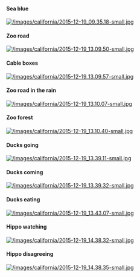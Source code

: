 
#### Sea blue
[![/images/california/2015-12-19_09.35.18-small.jpg](/images/california/2015-12-19_09.35.18-small.jpg)](/images/california/2015-12-19_09.35.18.jpg)
#### Zoo road
[![/images/california/2015-12-19_13.09.50-small.jpg](/images/california/2015-12-19_13.09.50-small.jpg)](/images/california/2015-12-19_13.09.50.jpg)
#### Cable boxes
[![/images/california/2015-12-19_13.09.57-small.jpg](/images/california/2015-12-19_13.09.57-small.jpg)](/images/california/2015-12-19_13.09.57.jpg)
#### Zoo road in the rain
[![/images/california/2015-12-19_13.10.07-small.jpg](/images/california/2015-12-19_13.10.07-small.jpg)](/images/california/2015-12-19_13.10.07.jpg)
#### Zoo forest
[![/images/california/2015-12-19_13.10.40-small.jpg](/images/california/2015-12-19_13.10.40-small.jpg)](/images/california/2015-12-19_13.10.40.jpg)
#### Ducks going
[![/images/california/2015-12-19_13.39.11-small.jpg](/images/california/2015-12-19_13.39.11-small.jpg)](/images/california/2015-12-19_13.39.11.jpg)
#### Ducks coming
[![/images/california/2015-12-19_13.39.32-small.jpg](/images/california/2015-12-19_13.39.32-small.jpg)](/images/california/2015-12-19_13.39.32.jpg)
#### Ducks eating
[![/images/california/2015-12-19_13.43.07-small.jpg](/images/california/2015-12-19_13.43.07-small.jpg)](/images/california/2015-12-19_13.43.07.jpg)
#### Hippo watching
[![/images/california/2015-12-19_14.38.32-small.jpg](/images/california/2015-12-19_14.38.32-small.jpg)](/images/california/2015-12-19_14.38.32.jpg)
#### Hippo disagreeing
[![/images/california/2015-12-19_14.38.35-small.jpg](/images/california/2015-12-19_14.38.35-small.jpg)](/images/california/2015-12-19_14.38.35.jpg)
